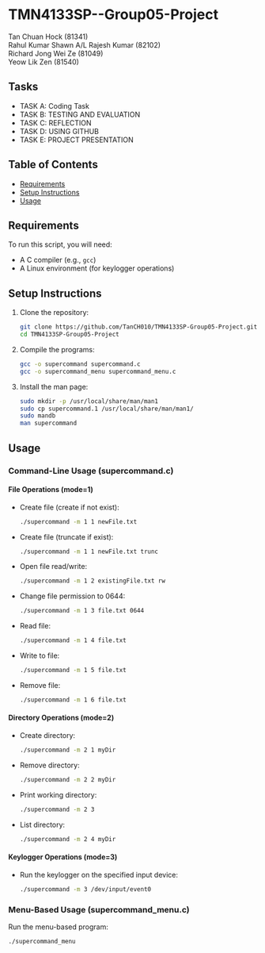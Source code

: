 # TMN4133SP--Group05-Project

Tan Chuan Hock (81341) <br>
Rahul Kumar Shawn A/L Rajesh Kumar (82102) <br>
Richard Jong Wei Ze (81049) <br>
Yeow Lik Zen (81540) <br>    

## Tasks
- TASK A: Coding Task
- TASK B: TESTING AND EVALUATION
- TASK C: REFLECTION
- TASK D: USING GITHUB 
- TASK E: PROJECT PRESENTATION

## Table of Contents

- [Requirements](#requirements)
- [Setup Instructions](#setup-instructions)
- [Usage](#usage)


## Requirements

To run this script, you will need:

- A C compiler (e.g., `gcc`)
- A Linux environment (for keylogger operations)

## Setup Instructions

1. Clone the repository:
    ```bash
    git clone https://github.com/TanCH010/TMN4133SP-Group05-Project.git
    cd TMN4133SP-Group05-Project
    ```

2. Compile the programs:
    ```bash
    gcc -o supercommand supercommand.c
    gcc -o supercommand_menu supercommand_menu.c
    ```

3. Install the man page:
    ```bash
    sudo mkdir -p /usr/local/share/man/man1
    sudo cp supercommand.1 /usr/local/share/man/man1/
    sudo mandb
    man supercommand
    ```

## Usage

### Command-Line Usage (supercommand.c)

#### File Operations (mode=1)

- Create file (create if not exist):
    ```sh
    ./supercommand -m 1 1 newFile.txt
    ```

- Create file (truncate if exist):
    ```sh
    ./supercommand -m 1 1 newFile.txt trunc
    ```

- Open file read/write:
    ```sh
    ./supercommand -m 1 2 existingFile.txt rw
    ```

- Change file permission to 0644:
    ```sh
    ./supercommand -m 1 3 file.txt 0644
    ```

- Read file:
    ```sh
    ./supercommand -m 1 4 file.txt
    ```

- Write to file:
    ```sh
    ./supercommand -m 1 5 file.txt
    ```

- Remove file:
    ```sh
    ./supercommand -m 1 6 file.txt
    ```

#### Directory Operations (mode=2)

- Create directory:
    ```sh
    ./supercommand -m 2 1 myDir
    ```

- Remove directory:
    ```sh
    ./supercommand -m 2 2 myDir
    ```

- Print working directory:
    ```sh
    ./supercommand -m 2 3
    ```

- List directory:
    ```sh
    ./supercommand -m 2 4 myDir
    ```

#### Keylogger Operations (mode=3)

- Run the keylogger on the specified input device:
    ```sh
    ./supercommand -m 3 /dev/input/event0
    ```

### Menu-Based Usage (supercommand_menu.c)

Run the menu-based program:
```sh
./supercommand_menu
